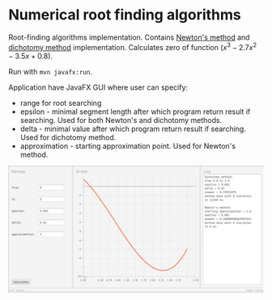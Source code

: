 # Numerical root finding algorithms
Root-finding algorithms implementation.
Contains [Newton's method](https://en.wikipedia.org/wiki/Newton%27s_method) and [dichotomy method](https://en.wikipedia.org/wiki/Bisection_method#The_method) implementation.
Calculates zero of function $(x^3 - 2.7x^2 - 3.5x + 0.8)$.

Run with ```mvn javafx:run```.

Application have JavaFX GUI where user can specify:
* range for root searching
* epsilon - minimal segment length after which program return result if searching. Used for both Newton's and dichotomy methods.
* delta - minimal value after which program return result if searching. Used for dichotomy method.
* approximation - starting approximation point. Used for Newton's method.

![img](img.png)